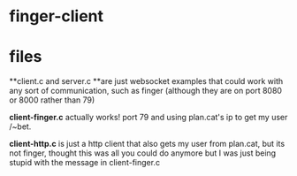 # finger-client

# files
**client.c and server.c **are just websocket examples that could work with any sort of communication, such as finger (although they are on port 8080 or 8000 rather than 79)

**client-finger.c** actually works! port 79 and using plan.cat's ip to get my user /~bet.

**client-http.c** is just a http client that also gets my user from plan.cat, but its not finger, thought this was all you could do anymore but I was just being stupid with the message in client-finger.c
